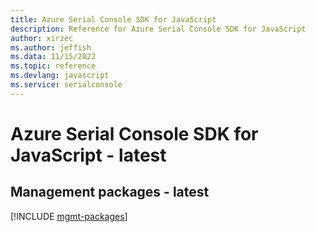 ```yaml
---
title: Azure Serial Console SDK for JavaScript
description: Reference for Azure Serial Console SDK for JavaScript
author: xirzec
ms.author: jeffish
ms.data: 11/15/2022
ms.topic: reference
ms.devlang: javascript
ms.service: serialconsole
---
```

# Azure Serial Console SDK for JavaScript - latest

## Management packages - latest
[!INCLUDE [mgmt-packages](serial-console-mgmt-index.md)]
